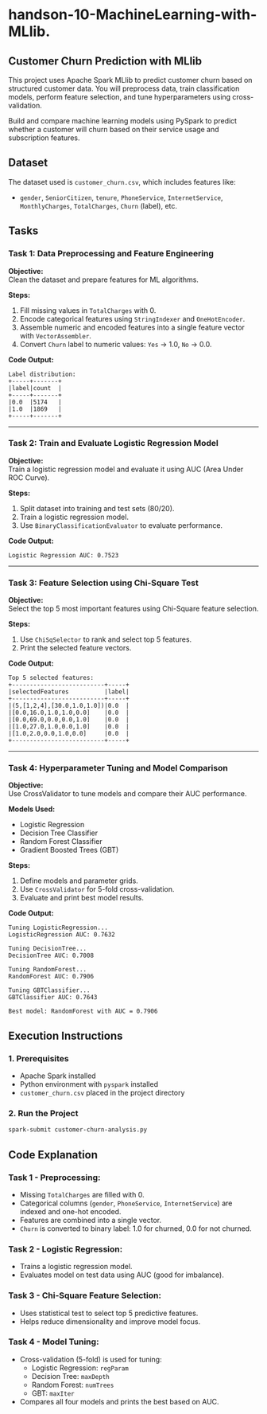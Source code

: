 # handson-10-MachineLearning-with-MLlib.

## Customer Churn Prediction with MLlib

This project uses Apache Spark MLlib to predict customer churn based on structured customer data. You will preprocess data, train classification models, perform feature selection, and tune hyperparameters using cross-validation.

Build and compare machine learning models using PySpark to predict whether a customer will churn based on their service usage and subscription features.

## Dataset

The dataset used is `customer_churn.csv`, which includes features like:

- `gender`, `SeniorCitizen`, `tenure`, `PhoneService`, `InternetService`, `MonthlyCharges`, `TotalCharges`, `Churn` (label), etc.

## Tasks

### Task 1: Data Preprocessing and Feature Engineering

**Objective:**  
Clean the dataset and prepare features for ML algorithms.

**Steps:**
1. Fill missing values in `TotalCharges` with 0.
2. Encode categorical features using `StringIndexer` and `OneHotEncoder`.
3. Assemble numeric and encoded features into a single feature vector with `VectorAssembler`.
4. Convert `Churn` label to numeric values: `Yes` -> 1.0, `No` -> 0.0.

**Code Output:**
```
Label distribution:
+-----+-------+
|label|count  |
+-----+-------+
|0.0  |5174   |
|1.0  |1869   |
+-----+-------+
```

---

### Task 2: Train and Evaluate Logistic Regression Model

**Objective:**  
Train a logistic regression model and evaluate it using AUC (Area Under ROC Curve).

**Steps:**
1. Split dataset into training and test sets (80/20).
2. Train a logistic regression model.
3. Use `BinaryClassificationEvaluator` to evaluate performance.

**Code Output:**
```
Logistic Regression AUC: 0.7523
```

---

### Task 3: Feature Selection using Chi-Square Test

**Objective:**  
Select the top 5 most important features using Chi-Square feature selection.

**Steps:**
1. Use `ChiSqSelector` to rank and select top 5 features.
2. Print the selected feature vectors.

**Code Output:**
```
Top 5 selected features:
+--------------------------+-----+
|selectedFeatures          |label|
+--------------------------+-----+
|(5,[1,2,4],[30.0,1.0,1.0])|0.0  |
|[0.0,16.0,1.0,1.0,0.0]    |0.0  |
|[0.0,69.0,0.0,0.0,1.0]    |0.0  |
|[1.0,27.0,1.0,0.0,1.0]    |0.0  |
|[1.0,2.0,0.0,1.0,0.0]     |0.0  |
+--------------------------+-----+
```

---

### Task 4: Hyperparameter Tuning and Model Comparison

**Objective:**  
Use CrossValidator to tune models and compare their AUC performance.

**Models Used:**
- Logistic Regression
- Decision Tree Classifier
- Random Forest Classifier
- Gradient Boosted Trees (GBT)

**Steps:**
1. Define models and parameter grids.
2. Use `CrossValidator` for 5-fold cross-validation.
3. Evaluate and print best model results.

**Code Output:**
```
Tuning LogisticRegression...
LogisticRegression AUC: 0.7632

Tuning DecisionTree...
DecisionTree AUC: 0.7008

Tuning RandomForest...
RandomForest AUC: 0.7906

Tuning GBTClassifier...
GBTClassifier AUC: 0.7643

Best model: RandomForest with AUC = 0.7906
```

## Execution Instructions

### 1. Prerequisites

- Apache Spark installed
- Python environment with `pyspark` installed
- `customer_churn.csv` placed in the project directory

### 2. Run the Project

```bash
spark-submit customer-churn-analysis.py
```

## Code Explanation

### Task 1 - Preprocessing:
- Missing `TotalCharges` are filled with 0.
- Categorical columns (`gender`, `PhoneService`, `InternetService`) are indexed and one-hot encoded.
- Features are combined into a single vector.
- `Churn` is converted to binary label: 1.0 for churned, 0.0 for not churned.

### Task 2 - Logistic Regression:
- Trains a logistic regression model.
- Evaluates model on test data using AUC (good for imbalance).

### Task 3 - Chi-Square Feature Selection:
- Uses statistical test to select top 5 predictive features.
- Helps reduce dimensionality and improve model focus.

### Task 4 - Model Tuning:
- Cross-validation (5-fold) is used for tuning:
  - Logistic Regression: `regParam`
  - Decision Tree: `maxDepth`
  - Random Forest: `numTrees`
  - GBT: `maxIter`
- Compares all four models and prints the best based on AUC.


